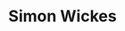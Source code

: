 ---
title: Simon Wickes
qrcode: data:image/png;base64,iVBORw0KGgoAAAANSUhEUgAAAQAAAAEAAQMAAABmvDolAAAABlBMVEX///8AAABVwtN&#43;AAAB/UlEQVR42uyYO87sKhCEy&#43;qAkCWwFHbmx85YCksgJECuq24YXf&#43;jiU5kLHcyI/MlQFH9wBtvvPFvsZFkRZQCuAIyr/D6jc8CACwVET4vJIXc4dNYmAcQ8qiBzefVFQjz1nwi85QACwCfpGLFvEBTnZXYHNmeCJgmAxvsAOB4tB&#43;ivTtg/hBS12SUGo72w0BuDvQIiQX9ZfH8Zek3B1RyNJcb9ja2mR8GNF0JBMLuSqSeg&#43;dyeVlzAMBiCgxdiGEXptNxnwoguTsmy6iAuhyZyMkAsRvSlLRVr6awsETW8CwALHF3OeqTqgBrME3WwKkAYdqYYTbhKfb3eptTAJswrS5HXelmfpDqD5gJsG3WYAVB1Vou7FLi&#43;X958BAAnqfLUE8fZi68mvkUgJl5RWwIll8dbZtfbn93oG&#43;Telmqyeby0hCvT28GYIM3yUnvp0VdzsyOzwKE2jNow63H0VzeqF&#43;uXdIEAHxS02NRTXbHUH8I&#43;1SAmB6jlQeIPSVxuXRJcwAlHr3IWWrvDqy2vkxyngB8ej30&#43;yPVQHC6PBXwGR72ilTrbzb/3T7cHxgzEClYbZtk6z9TAWMeJUW19pHcX69&#43;DpA0AauPVG2CfpzDHEAvhmAPzH9V5hMAY&#43;ouxeqCMbDibMAYHgrz6A6Ohrhc&#43;u5HAG&#43;88cbf&#43;C8AAP//oMLGPfFtgEYAAAAASUVORK5CYII=
index: false
private: true
---
